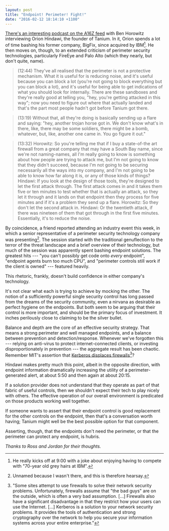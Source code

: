 ```yaml
---
layout: post
title: "Endpoint! Perimeter! Fight!"
date: "2016-02-12 18:14:10 +1100"
---
```


[There's an interesting podcast on the A16Z feed][podcast] with Ben Horowitz interviewing Orion Hindawi, the founder of Tanium. In it, Orion spends a lot of time bashing his former company, BigFix, since acquired by IBM[^1]. He then moves on, though, to an extended criticism of perimeter security technologies, particularly FireEye and Palo Alto (which they nearly, but don't quite, name). 

> (12:44) They've all realised that the perimeter is not a protective mechanism. What it is useful for is reducing noise, and it's useful because you can block a lot (you're not going to block everything but you can block a lot), and it's useful for being able to get indications of what you should look for internally. There are these sandboxes and they're really good at telling you, "hey, you're getting attacked in this way"; now you need to figure out where that actually landed and that's the part most people hadn't got before Tanium got there.

> (13:19) Without that, all they're doing is basically sending up a flare and saying: "hey, another trojan horse got in. We don't know what's in there, like, there may be some soldiers, there might be a bomb, whatever, but, like, another one came in. You go figure it out." 

> (13:32) Horowitz: So you're telling me that if I buy a state-of-the art firewall from a great company that may have a South Bay name, since we're not naming-names, all I'm really going to know is something about how people are trying to attack me, but I'm not going to know that they didn't succeed, because I'm not going to be securing necessarily all the ways into my company, and I'm not going to be able to know how far along it is, or any of those kinds of things? 
> Hindawi: If you look at the design of those tools, they're designed to let the first attack through. The first attack comes in and it takes them five or ten minutes to test whether that is actually an attack, so they let it through and it lands on that endpoint then they process for five minutes and if it's a problem they send up a flare. 
> Horowitz: So they don't let the second attack in.
> Hindawi: Or the twentieth attack, if there was nineteen of them that got through in the first five minutes. Essentially, it's to reduce the noise.

By coincidence, a friend reported attending an industry event this week, in which a senior representative of a perimeter security technology company was presenting[^2]. The session started with the traditional genuflection to the terror of the threat landscape and a brief overview of their technology, but much of the session was apparently spent bashing endpoint solutions. The greatest hits --- "you can't possibly get code onto *every* endpoint", "endpoint agents burn too much CPU", and "perimeter controls still work if the client is owned" --- featured heavily. 

This rhetoric, frankly, doesn't build confidence in either company's technology. 

It's not clear what each is trying to achieve by mocking the other.  The notion of a sufficiently powerful single security control has long passed from the dreams of the security community, even a nirvana as desirable as perfect hygiene on the endpoints.  But both seem to be arguing that their control is more important, and should be the primary focus of investment. It inches perilously close to claiming to be the silver bullet. 

Balance and depth are the core of an effective security strategy. That means a strong perimeter and well managed endpoints, and a balance between prevention and detection/response.  Whenever we've forgotten this --- relying on anti-virus to protect internet-connected clients, or investing disproportionately in prevention --- the aggregate result has been chaotic. Remember MIT's assertion that [Kerberos displaces firewalls][mit][^mit]?

Hindawi makes pretty much this point, albeit in the opposite direction, with endpoint information dramatically increasing the utility of a perimeter-generated alert, at about 5:50 and then again at about 20:15.

If a solution provider does not understand that they operate as part of that fabric of useful controls, then we shouldn't expect their tech to play nicely with others. The effective operation of our overall environment is predicated on those products working well together. 

If someone wants to assert that their endpoint control is good replacement for the other controls on the endpoint, then that's a conversation worth having; Tanium might well be the best possible option for that component. 

Asserting, though, that the endpoints don't need the perimeter, or that the perimeter can protect any endpoint, is hubris. 

*Thanks to Ross and Jordan for their thoughts.*

[^1]: He really kicks off at 9:00 with a joke about enjoying having to compete with "70-year old grey hairs at IBM".
[^2]: Unnamed because I wasn't there, and this is therefore hearsay.
[^3]: Admittedly, probably apocryphal.
[^mit]: "Some sites attempt to use firewalls to solve their network security problems. Unfortunately, firewalls assume that "the bad guys" are on the outside, which is often a very bad assumption. [...] Firewalls also have a significant disadvantage in that they restrict how your users can use the Internet. [...] Kerberos is a solution to your network security problems. It provides the tools of authentication and strong cryptography over the network to help you secure your information systems across your entire enterprise."

[podcast]: http://a16z.com/2016/01/20/a16z-podcast-the-fundamentals-of-security-and-the-story-of-taniums-growth/
[mit]: http://web.mit.edu/kerberos/www/
